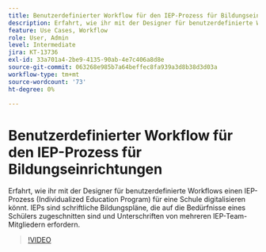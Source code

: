```yaml
---
title: Benutzerdefinierter Workflow für den IEP-Prozess für Bildungseinrichtungen
description: Erfahrt, wie ihr mit der Designer für benutzerdefinierte Workflows einen IEP-Prozess (Individualized Education Program) für eine Schule digitalisieren könnt
feature: Use Cases, Workflow
role: User, Admin
level: Intermediate
jira: KT-13736
exl-id: 33a701a4-2be9-4135-90ab-4e7c406a8d8e
source-git-commit: 063268e985b7a64beffec8fa939a3d8b38d3d03a
workflow-type: tm+mt
source-wordcount: '73'
ht-degree: 0%

---
```


# Benutzerdefinierter Workflow für den IEP-Prozess für Bildungseinrichtungen

Erfahrt, wie ihr mit der Designer für benutzerdefinierte Workflows einen IEP-Prozess (Individualized Education Program) für eine Schule digitalisieren könnt. IEPs sind schriftliche Bildungspläne, die auf die Bedürfnisse eines Schülers zugeschnitten sind und Unterschriften von mehreren IEP-Team-Mitgliedern erfordern.

>[!VIDEO](https://video.tv.adobe.com/v/3422174?quality=12&learn=on&hidetitle=true)
